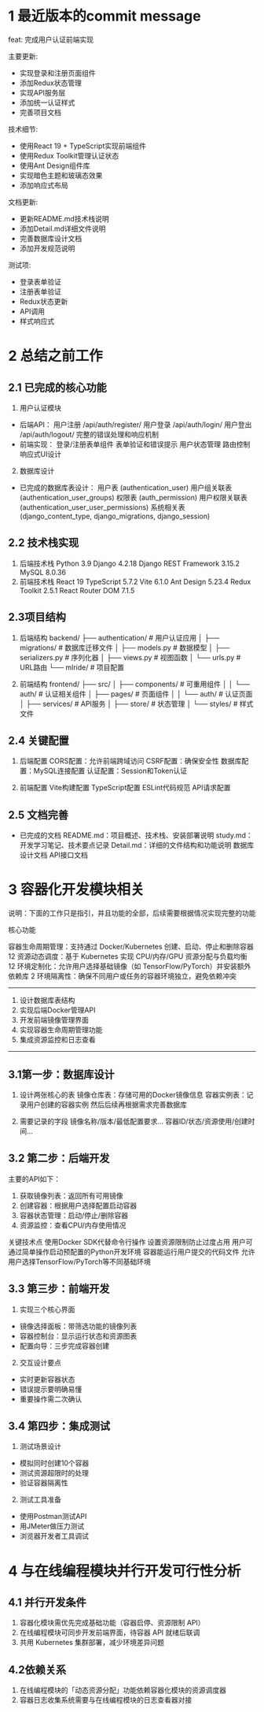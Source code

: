 # 1 最近版本的commit message
feat: 完成用户认证前端实现

主要更新:
- 实现登录和注册页面组件
- 添加Redux状态管理
- 实现API服务层
- 添加统一认证样式
- 完善项目文档

技术细节:
- 使用React 19 + TypeScript实现前端组件
- 使用Redux Toolkit管理认证状态
- 使用Ant Design组件库
- 实现暗色主题和玻璃态效果
- 添加响应式布局

文档更新:
- 更新README.md技术栈说明
- 添加Detail.md详细文件说明
- 完善数据库设计文档
- 添加开发规范说明

测试项:
- 登录表单验证
- 注册表单验证
- Redux状态更新
- API调用
- 样式响应式

# 2 总结之前工作

## 2.1 已完成的核心功能
1. 用户认证模块
- 后端API：
    用户注册 /api/auth/register/
    用户登录 /api/auth/login/
    用户登出 /api/auth/logout/
    完整的错误处理和响应机制
- 前端实现：
    登录/注册表单组件
    表单验证和错误提示
    用户状态管理
    路由控制
    响应式UI设计

2. 数据库设计
- 已完成的数据库表设计：
    用户表 (authentication_user)
    用户组关联表 (authentication_user_groups)
    权限表 (auth_permission)
    用户权限关联表 (authentication_user_user_permissions)
    系统相关表 (django_content_type, django_migrations, django_session)

## 2.2 技术栈实现
1. 后端技术栈
    Python 3.9
    Django 4.2.18
    Django REST Framework 3.15.2
    MySQL 8.0.36
2. 前端技术栈
    React 19
    TypeScript 5.7.2
    Vite 6.1.0
    Ant Design 5.23.4
    Redux Toolkit 2.5.1
    React Router DOM 7.1.5

## 2.3项目结构

1. 后端结构
backend/
├── authentication/          # 用户认证应用
│   ├── migrations/         # 数据库迁移文件
│   ├── models.py          # 数据模型
│   ├── serializers.py     # 序列化器
│   ├── views.py          # 视图函数
│   └── urls.py           # URL路由
└── mlride/               # 项目配置

2. 前端结构
frontend/
├── src/
│   ├── components/       # 可重用组件
│   │   └── auth/        # 认证相关组件
│   ├── pages/           # 页面组件
│   │   └── auth/        # 认证页面
│   ├── services/        # API服务
│   ├── store/          # 状态管理
│   └── styles/         # 样式文件

## 2.4 关键配置
1. 后端配置
CORS配置：允许前端跨域访问
CSRF配置：确保安全性
数据库配置：MySQL连接配置
认证配置：Session和Token认证

2. 前端配置
Vite构建配置
TypeScript配置
ESLint代码规范
API请求配置

## 2.5 文档完善
- 已完成的文档
    README.md：项目概述、技术栈、安装部署说明
    study.md：开发学习笔记、技术要点记录
    Detail.md：详细的文件结构和功能说明
    数据库设计文档
    API接口文档

# 3 容器化开发模块相关
说明：下面的工作只是指引，并且功能的全部，后续需要根据情况实现完整的功能

核心功能

容器生命周期管理：支持通过 Docker/Kubernetes 创建、启动、停止和删除容器 12
资源动态调度：基于 Kubernetes 实现 CPU/内存/GPU 资源分配与负载均衡 12
环境定制化：允许用户选择基础镜像（如 TensorFlow/PyTorch）并安装额外依赖库 2
环境隔离性：确保不同用户或任务的容器环境独立，避免依赖冲突

---
1. 设计数据库表结构
2. 实现后端Docker管理API
3. 开发前端镜像管理界面
4. 实现容器生命周期管理功能
5. 集成资源监控和日志查看
---
## 3.1第一步：数据库设计
1. 设计两张核心的表
镜像仓库表：存储可用的Docker镜像信息
容器实例表：记录用户创建的容器实例
然后后续再根据需求完善数据库

2. 需要记录的字段
镜像名称/版本/最低配置要求...
容器ID/状态/资源使用/创建时间...

## 3.2 第二步：后端开发

主要的API如下：
1. 获取镜像列表：返回所有可用镜像
2. 创建容器：根据用户选择配置启动容器
3. 容器状态管理：启动/停止/删除容器
4. 资源监控：查看CPU/内存使用情况

关键技术点
使用Docker SDK代替命令行操作
设置资源限制防止过度占用
用户可通过简单操作启动预配置的Python开发环境
容器能运行用户提交的代码文件
允许用户选择TensorFlow/PyTorch等不同基础环境

## 3.3 第三步：前端开发
1. 实现三个核心界面
- 镜像选择面板：带筛选功能的镜像列表
- 容器控制台：显示运行状态和资源图表
- 配置向导：三步完成容器创建

2. 交互设计要点
- 实时更新容器状态
- 错误提示要明确易懂
- 重要操作需二次确认

## 3.4 第四步：集成测试
1. 测试场景设计
- 模拟同时创建10个容器
- 测试资源超限时的处理
- 验证容器隔离性

2. 测试工具准备
- 使用Postman测试API
- 用JMeter做压力测试
- 浏览器开发者工具调试

# 4 与在线编程模块并行开发可行性分析

## 4.1 并行开发条件
1. 容器化模块需优先完成基础功能（容器启停、资源限制 API）
2. 在线编程模块可同步开发前端界面，待容器 API 就绪后联调
3. 共用 Kubernetes 集群部署，减少环境差异问题

## 4.2依赖关系
1. 在线编程模块的「动态资源分配」功能依赖容器化模块的资源调度器
2. 容器日志收集系统需要与在线编程模块的日志查看器对接

